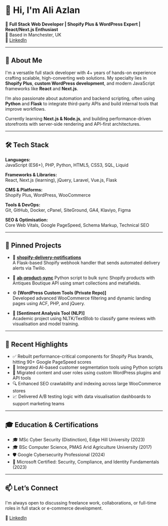 # 👋 Hi, I'm Ali Azlan

🎯 **Full Stack Web Developer | Shopify Plus & WordPress Expert | React/Next.js Enthusiast**  
📍 Based in Manchester, UK  
🔗 [LinkedIn](https://linkedin.com/in/syed-ali-azlan)

---

## 🚀 About Me

I'm a versatile full stack developer with 4+ years of hands-on experience crafting scalable, high-converting web solutions. My specialty lies in **Shopify Plus**, **custom WordPress development**, and modern JavaScript frameworks like **React** and **Next.js**.  

I’m also passionate about automation and backend scripting, often using **Python** and **Flask** to integrate third-party APIs and build internal tools that improve workflows.

Currently learning **Next.js & Node.js**, and building performance-driven storefronts with server-side rendering and API-first architectures.

---

## 🛠 Tech Stack

**Languages:**  
JavaScript (ES6+), PHP, Python, HTML5, CSS3, SQL, Liquid

**Frameworks & Libraries:**  
React, Next.js (learning), jQuery, Laravel, Vue.js, Flask

**CMS & Platforms:**  
Shopify Plus, WordPress, WooCommerce

**Tools & DevOps:**  
Git, GitHub, Docker, cPanel, SiteGround, GA4, Klaviyo, Figma

**SEO & Optimisation:**  
Core Web Vitals, Google PageSpeed, Schema Markup, Technical SEO

---

## 📌 Pinned Projects

- 🔔 **[shopify-delivery-notifications](https://github.com/syedaliazlan/shopify-delivery-notifications)**  
  A Flask-based Shopify webhook handler that sends automated delivery alerts via Twilio.

- 🔄 **[ab-product-sync]((https://github.com/syedaliazlan/shopify-to-ab))**
  Python script to bulk sync Shopify products with Antiques Boutique API using smart collections and metafields.

- ⚙️ **[WordPress Custom Tools (Private Repo)]**  
  Developed advanced WooCommerce filtering and dynamic landing pages using ACF, PHP, and jQuery.

- 🧠 **[Sentiment Analysis Tool (NLP)]**  
  Academic project using NLTK/TextBlob to classify game reviews with visualisation and model training.

---

## 🧩 Recent Highlights

- ✅ Rebuilt performance-critical components for Shopify Plus brands, hitting 90+ Google PageSpeed scores
- 🔁 Integrated AI-based customer segmentation tools using Python scripts
- 💬 Migrated content and user roles using custom WordPress plugins and API tools
- 🔍 Enhanced SEO crawlability and indexing across large WooCommerce stores
- 📈 Delivered A/B testing logic with data visualisation dashboards to support marketing teams

---

## 🎓 Education & Certifications

- 🎓 MSc Cyber Security (Distinction), Edge Hill University (2023)  
- 🎓 BSc Computer Science, PMAS Arid Agriculture University (2017)  
- 🛡️ Google Cybersecurity Professional (2024)  
- 🔐 Microsoft Certified: Security, Compliance, and Identity Fundamentals (2023)

---

## 📫 Let’s Connect

I'm always open to discussing freelance work, collaborations, or full-time roles in full stack or e-commerce development.

💼 [LinkedIn](https://linkedin.com/in/syed-ali-azlan)
